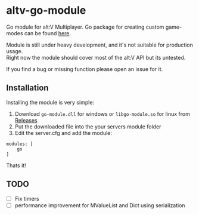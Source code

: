 # altv-go-module
Go module for alt:V Multiplayer.
Go package for creating custom game-modes can be found [here](https://github.com/shockdev04/altv-go-pkg).

Module is still under heavy development, and it's not suitable for production usage.  
Right now the module should cover most of the alt:V API but its untested.

If you find a bug or missing function please open an issue for it.

## Installation
Installing the module is very simple:
1. Download ``go-module.dll`` for windows or ``libgo-module.so`` for linux from [Releases](https://github.com/shockdev04/altv-go-module/releases)
2. Put the downloaded file into the your servers module folder
3. Edit the server.cfg and add the module:
```
modules: [
    go
]
```
Thats it!

## TODO
- [ ] Fix timers
- [ ] performance improvement for MValueList and Dict using serialization